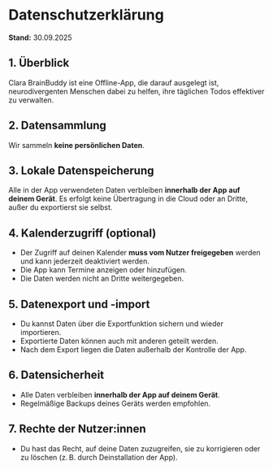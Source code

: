 # Datenschutzerklärung

**Stand:** 30.09.2025

## 1. Überblick
Clara BrainBuddy ist eine Offline-App, die darauf ausgelegt ist, neurodivergenten Menschen dabei zu helfen, ihre täglichen Todos effektiver zu verwalten.

## 2. Datensammlung
Wir sammeln **keine persönlichen Daten**.

## 3. Lokale Datenspeicherung
Alle in der App verwendeten Daten verbleiben **innerhalb der App auf deinem Gerät**. Es erfolgt keine Übertragung in die Cloud oder an Dritte, außer du exportierst sie selbst.

## 4. Kalenderzugriff (optional)
- Der Zugriff auf deinen Kalender **muss vom Nutzer freigegeben** werden und kann jederzeit deaktiviert werden.  
- Die App kann Termine anzeigen oder hinzufügen.  
- Die Daten werden nicht an Dritte weitergegeben.

## 5. Datenexport und -import
- Du kannst Daten über die Exportfunktion sichern und wieder importieren.  
- Exportierte Daten können auch mit anderen geteilt werden.  
- Nach dem Export liegen die Daten außerhalb der Kontrolle der App.

## 6. Datensicherheit
- Alle Daten verbleiben **innerhalb der App auf deinem Gerät**.  
- Regelmäßige Backups deines Geräts werden empfohlen.

## 7. Rechte der Nutzer:innen
- Du hast das Recht, auf deine Daten zuzugreifen, sie zu korrigieren oder zu löschen (z. B. durch Deinstallation der App).
